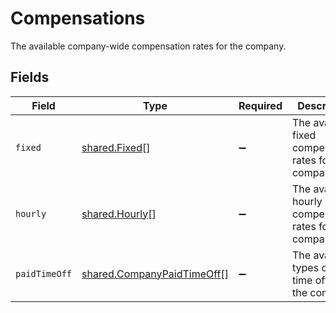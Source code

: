 # Compensations

The available company-wide compensation rates for the company.


## Fields

| Field                                                                           | Type                                                                            | Required                                                                        | Description                                                                     |
| ------------------------------------------------------------------------------- | ------------------------------------------------------------------------------- | ------------------------------------------------------------------------------- | ------------------------------------------------------------------------------- |
| `fixed`                                                                         | [shared.Fixed](../../../sdk/models/shared/fixed.md)[]                           | :heavy_minus_sign:                                                              | The available fixed compensation rates for the company.                         |
| `hourly`                                                                        | [shared.Hourly](../../../sdk/models/shared/hourly.md)[]                         | :heavy_minus_sign:                                                              | The available hourly compensation rates for the company.                        |
| `paidTimeOff`                                                                   | [shared.CompanyPaidTimeOff](../../../sdk/models/shared/companypaidtimeoff.md)[] | :heavy_minus_sign:                                                              | The available types of paid time off for the company.                           |